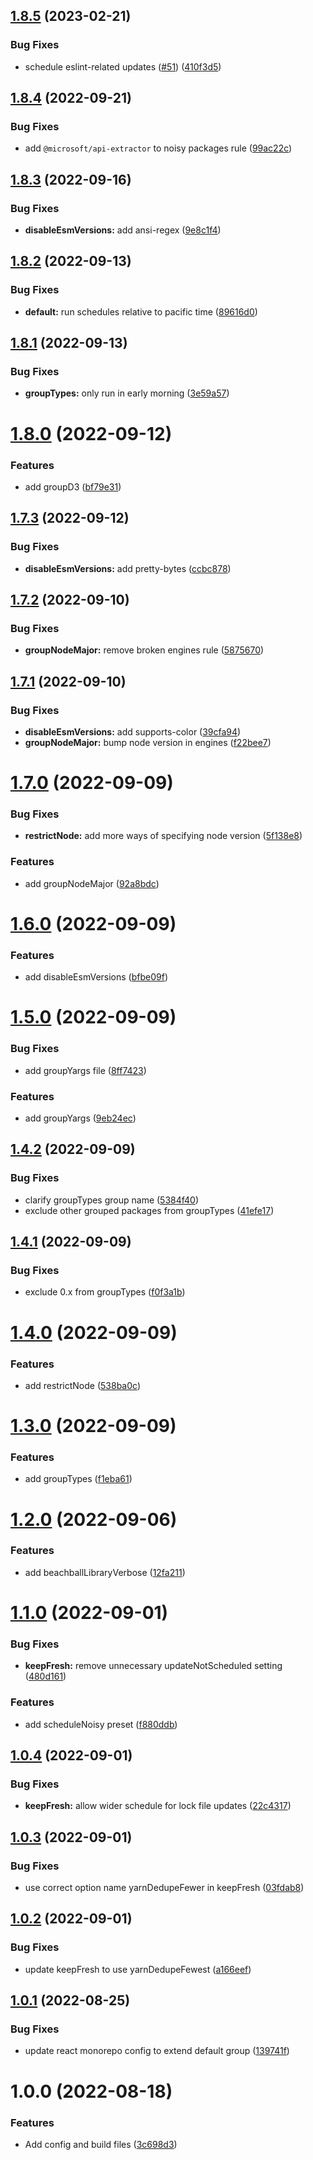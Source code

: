 ## [1.8.5](https://github.com/microsoft/m365-renovate-config/compare/v1.8.4...v1.8.5) (2023-02-21)


### Bug Fixes

* schedule eslint-related updates ([#51](https://github.com/microsoft/m365-renovate-config/issues/51)) ([410f3d5](https://github.com/microsoft/m365-renovate-config/commit/410f3d548c8b1224e9aa5bfe408f4b56f5a52406))

## [1.8.4](https://github.com/microsoft/m365-renovate-config/compare/v1.8.3...v1.8.4) (2022-09-21)


### Bug Fixes

* add `@microsoft/api-extractor` to noisy packages rule ([99ac22c](https://github.com/microsoft/m365-renovate-config/commit/99ac22c68d0843c4275f3eff98f9a284d1699354))

## [1.8.3](https://github.com/microsoft/m365-renovate-config/compare/v1.8.2...v1.8.3) (2022-09-16)


### Bug Fixes

* **disableEsmVersions:** add ansi-regex ([9e8c1f4](https://github.com/microsoft/m365-renovate-config/commit/9e8c1f4a89ff0704b62d52c37587ce6d71e108dd))

## [1.8.2](https://github.com/microsoft/m365-renovate-config/compare/v1.8.1...v1.8.2) (2022-09-13)


### Bug Fixes

* **default:** run schedules relative to pacific time ([89616d0](https://github.com/microsoft/m365-renovate-config/commit/89616d0d9e7071dd2e8d83a4f36361c4831483ee))

## [1.8.1](https://github.com/microsoft/m365-renovate-config/compare/v1.8.0...v1.8.1) (2022-09-13)


### Bug Fixes

* **groupTypes:** only run in early morning ([3e59a57](https://github.com/microsoft/m365-renovate-config/commit/3e59a57766ca3b6b222e2b04d2bbe3926062a3ca))

# [1.8.0](https://github.com/microsoft/m365-renovate-config/compare/v1.7.3...v1.8.0) (2022-09-12)


### Features

* add groupD3 ([bf79e31](https://github.com/microsoft/m365-renovate-config/commit/bf79e31cf37d635cbce129fb2eda834cbfe4a0fc))

## [1.7.3](https://github.com/microsoft/m365-renovate-config/compare/v1.7.2...v1.7.3) (2022-09-12)


### Bug Fixes

* **disableEsmVersions:** add pretty-bytes ([ccbc878](https://github.com/microsoft/m365-renovate-config/commit/ccbc8785f305c26353433749cf4d184eba07f5f3))

## [1.7.2](https://github.com/microsoft/m365-renovate-config/compare/v1.7.1...v1.7.2) (2022-09-10)


### Bug Fixes

* **groupNodeMajor:** remove broken engines rule ([5875670](https://github.com/microsoft/m365-renovate-config/commit/58756708c475084ae342ebf8fa61a03dca3a5712))

## [1.7.1](https://github.com/microsoft/m365-renovate-config/compare/v1.7.0...v1.7.1) (2022-09-10)


### Bug Fixes

* **disableEsmVersions:** add supports-color ([39cfa94](https://github.com/microsoft/m365-renovate-config/commit/39cfa94cb92e59aa96385009dba8f6f0e58c993f))
* **groupNodeMajor:** bump node version in engines ([f22bee7](https://github.com/microsoft/m365-renovate-config/commit/f22bee72c017dc9853ed6924a58ee17f0efbaef7))

# [1.7.0](https://github.com/microsoft/m365-renovate-config/compare/v1.6.0...v1.7.0) (2022-09-09)


### Bug Fixes

* **restrictNode:** add more ways of specifying node version ([5f138e8](https://github.com/microsoft/m365-renovate-config/commit/5f138e88b93a432c126b1706c5e86bdb8beb90e8))


### Features

* add groupNodeMajor ([92a8bdc](https://github.com/microsoft/m365-renovate-config/commit/92a8bdce1826d75cbe1e99865651d4558e33b4db))

# [1.6.0](https://github.com/microsoft/m365-renovate-config/compare/v1.5.0...v1.6.0) (2022-09-09)


### Features

* add disableEsmVersions ([bfbe09f](https://github.com/microsoft/m365-renovate-config/commit/bfbe09f06da192f7c89a56ada6c6faeb1fa728f3))

# [1.5.0](https://github.com/microsoft/m365-renovate-config/compare/v1.4.2...v1.5.0) (2022-09-09)


### Bug Fixes

* add groupYargs file ([8ff7423](https://github.com/microsoft/m365-renovate-config/commit/8ff7423055aecbfdc91e574e3c38a3437a99ad33))


### Features

* add groupYargs ([9eb24ec](https://github.com/microsoft/m365-renovate-config/commit/9eb24ec24cc13fa223ec58a0f0695441b67628a0))

## [1.4.2](https://github.com/microsoft/m365-renovate-config/compare/v1.4.1...v1.4.2) (2022-09-09)


### Bug Fixes

* clarify groupTypes group name ([5384f40](https://github.com/microsoft/m365-renovate-config/commit/5384f40bf6d0b6f6053ecb258a3e02707b149dc2))
* exclude other grouped packages from groupTypes ([41efe17](https://github.com/microsoft/m365-renovate-config/commit/41efe175c1ef8923ff00a8e8e317120a872624f7))

## [1.4.1](https://github.com/microsoft/m365-renovate-config/compare/v1.4.0...v1.4.1) (2022-09-09)


### Bug Fixes

* exclude 0.x from groupTypes ([f0f3a1b](https://github.com/microsoft/m365-renovate-config/commit/f0f3a1b5fc2a8d7b37650834a965edd970d10a06))

# [1.4.0](https://github.com/microsoft/m365-renovate-config/compare/v1.3.0...v1.4.0) (2022-09-09)


### Features

* add restrictNode ([538ba0c](https://github.com/microsoft/m365-renovate-config/commit/538ba0c423590cf9b8ac4679381e0aad75df8937))

# [1.3.0](https://github.com/microsoft/m365-renovate-config/compare/v1.2.0...v1.3.0) (2022-09-09)


### Features

* add groupTypes ([f1eba61](https://github.com/microsoft/m365-renovate-config/commit/f1eba6144a28d0620d455b10164fef26c746e652))

# [1.2.0](https://github.com/microsoft/m365-renovate-config/compare/v1.1.0...v1.2.0) (2022-09-06)


### Features

* add beachballLibraryVerbose ([12fa211](https://github.com/microsoft/m365-renovate-config/commit/12fa2111e7ced8fb7bb6431d737b76c147c2906e))

# [1.1.0](https://github.com/microsoft/m365-renovate-config/compare/v1.0.4...v1.1.0) (2022-09-01)


### Bug Fixes

* **keepFresh:** remove unnecessary updateNotScheduled setting ([480d161](https://github.com/microsoft/m365-renovate-config/commit/480d161a68a1d07cca8997c2ab0089f55a35c175))


### Features

* add scheduleNoisy preset ([f880ddb](https://github.com/microsoft/m365-renovate-config/commit/f880ddbd965f9b304cbf91939408c12b4f71fbae))

## [1.0.4](https://github.com/microsoft/m365-renovate-config/compare/v1.0.3...v1.0.4) (2022-09-01)


### Bug Fixes

* **keepFresh:** allow wider schedule for lock file updates ([22c4317](https://github.com/microsoft/m365-renovate-config/commit/22c4317c0a9dcb0e07d32b098c798c2dee8e68cf))

## [1.0.3](https://github.com/microsoft/m365-renovate-config/compare/v1.0.2...v1.0.3) (2022-09-01)


### Bug Fixes

* use correct option name yarnDedupeFewer in keepFresh ([03fdab8](https://github.com/microsoft/m365-renovate-config/commit/03fdab8cb9e89b4692930f543863f83c81a9b767))

## [1.0.2](https://github.com/microsoft/m365-renovate-config/compare/v1.0.1...v1.0.2) (2022-09-01)


### Bug Fixes

* update keepFresh to use yarnDedupeFewest ([a166eef](https://github.com/microsoft/m365-renovate-config/commit/a166eeffd6f935c7daddb29ee4e7ec87268ef5e5))

## [1.0.1](https://github.com/microsoft/m365-renovate-config/compare/v1.0.0...v1.0.1) (2022-08-25)


### Bug Fixes

* update react monorepo config to extend default group ([139741f](https://github.com/microsoft/m365-renovate-config/commit/139741ff745005d68bc851569498a58e9fbc1a6b))

# 1.0.0 (2022-08-18)


### Features

* Add config and build files ([3c698d3](https://github.com/microsoft/m365-renovate-config/commit/3c698d3d19de488809c631e9057d024ebec87e88))
